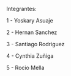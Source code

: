Integrantes:

1 - Yoskary Asuaje

2 - Hernan Sanchez

3 - Santiago Rodriguez

4 - Cynthia Zuñiga

5 - Rocio Mella
